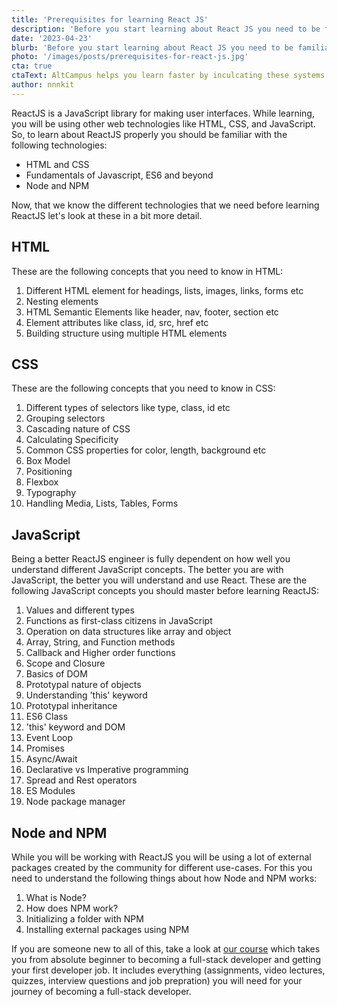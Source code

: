 ```yaml
---
title: 'Prerequisites for learning React JS'
description: 'Before you start learning about React JS you need to be familiar with the other web technologies like HTML, CSS and JavaScript. This article will list all the important concepts you need to learn before hopping to React JS.'
date: '2023-04-23'
blurb: 'Before you start learning about React JS you need to be familiar with the other web technologies like HTML, CSS and JavaScript. This article will list all the important concepts you need to learn before hopping to React JS.'
photo: '/images/posts/prerequisites-for-react-js.jpg'
cta: true
ctaText: AltCampus helps you learn faster by inculcating these systems as part of the learning model. 🙌
author: nnnkit
---
```


ReactJS is a JavaScript library for making user interfaces. While learning, you will be using other web technologies like HTML, CSS, and JavaScript. So, to learn about ReactJS properly you should be familiar with the following technologies:

- HTML and CSS
- Fundamentals of Javascript, ES6 and beyond
- Node and NPM

Now, that we know the different technologies that we need before learning ReactJS let's look at these in a bit more detail.

## HTML

These are the following concepts that you need to know in HTML:

1. Different HTML element for headings, lists, images, links, forms etc
2. Nesting elements
3. HTML Semantic Elements like header, nav, footer, section etc
4. Element attributes like class, id, src, href etc
5. Building structure using multiple HTML elements

## CSS

These are the following concepts that you need to know in CSS:

1. Different types of selectors like type, class, id etc
2. Grouping selectors
3. Cascading nature of CSS
4. Calculating Specificity
5. Common CSS properties for color, length, background etc
6. Box Model
7. Positioning
8. Flexbox
9. Typography
10. Handling Media, Lists, Tables, Forms

## JavaScript

Being a better ReactJS engineer is fully dependent on how well you understand different JavaScript concepts. The better you are with JavaScript, the better you will understand and use React. These are the following JavaScript concepts you should master before learning ReactJS:

1. Values and different types
2. Functions as first-class citizens in JavaScript
3. Operation on data structures like array and object
4. Array, String, and Function methods
5. Callback and Higher order functions
6. Scope and Closure
7. Basics of DOM
8. Prototypal nature of objects
9. Understanding 'this' keyword
10. Prototypal inheritance
11. ES6 Class
12. 'this' keyword and DOM
13. Event Loop
14. Promises
15. Async/Await
16. Declarative vs Imperative programming
17. Spread and Rest operators
18. ES Modules
19. Node package manager

## Node and NPM

While you will be working with ReactJS you will be using a lot of external packages created by the community for different use-cases. For this you need to understand the following things about how Node and NPM works:

1. What is Node?
2. How does NPM work?
3. Initializing a folder with NPM
4. Installing external packages using NPM

If you are someone new to all of this, take a look at [our course](https://altcampus.com) which takes you from absolute beginner to becoming a full-stack developer and getting your first developer job. It includes everything (assignments, video lectures, quizzes, interview questions and job prepration) you will need for your journey of becoming a full-stack developer.
